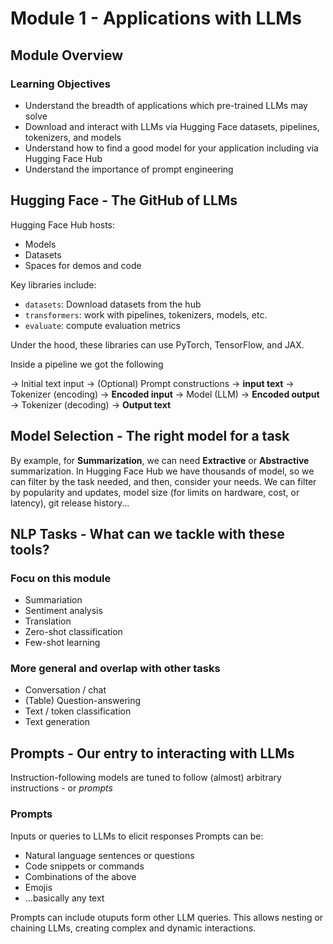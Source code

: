 # Module 1 - Applications with LLMs

## Module Overview

### Learning Objectives

- Understand the breadth of applications which pre-trained LLMs may solve
- Download and interact with LLMs via Hugging Face datasets, pipelines, tokenizers, and models
- Understand how to find a good model for your application including via Hugging Face Hub
- Understand the importance of prompt engineering

## Hugging Face - The GitHub of LLMs

Hugging Face Hub hosts:

- Models
- Datasets
- Spaces for demos and code

Key libraries include:

- `datasets`: Download datasets from the hub
- `transformers`: work with pipelines, tokenizers, models, etc.
- `evaluate`: compute evaluation metrics

Under the hood, these libraries can use PyTorch, TensorFlow, and JAX.

Inside a pipeline we got the following

-> Initial text input -> (Optional) Prompt constructions -> **input text** -> Tokenizer (encoding) -> **Encoded input** -> Model (LLM) -> **Encoded output** -> Tokenizer (decoding) -> **Output text**

## Model Selection - The right model for a task

By example, for **Summarization**, we can need **Extractive** or **Abstractive** summarization.
In Hugging Face Hub we have thousands of model, so we can filter by the task needed, and then, consider your needs.
We can filter by popularity and updates, model size (for limits on hardware, cost, or latency), git release history...

## NLP Tasks - What can we tackle with these tools?

### Focu on this module

- Summariation
- Sentiment analysis
- Translation
- Zero-shot classification
- Few-shot learning

### More general and overlap with other tasks

- Conversation / chat
- (Table) Question-answering
- Text / token classification
- Text generation

## Prompts - Our entry to interacting with LLMs

Instruction-following models are tuned to follow (almost) arbitrary instructions - or _prompts_

### Prompts

Inputs or queries to LLMs to elicit responses
Prompts can be:

- Natural language sentences or questions
- Code snippets or commands
- Combinations of the above
- Emojis
- ...basically any text

Prompts can include otuputs form other LLM queries. This allows nesting or chaining LLMs, creating complex and dynamic interactions.
